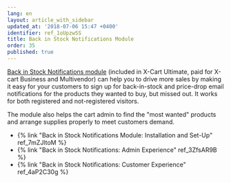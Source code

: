 ```yaml
---
lang: en
layout: article_with_sidebar
updated_at: '2018-07-06 15:47 +0400'
identifier: ref_1oUpzwSS
title: Back in Stock Notifications Module
order: 35
published: true
---
```

[Back in Stock Notifications module](https://market.x-cart.com/addons/back-in-stock-notifications.html#product-details-tab-description "Back in Stock Notifications Module") (included in X-Cart Ultimate, paid for X-cart Business and Multivendor) can help you to drive more sales by making it easy for your customers to sign up for back-in-stock and price-drop email notifications for the products they wanted to buy, but missed out. It works for both registered and not-registered visitors.

The module also helps the cart admin to find the "most wanted" products and arrange supplies properly to meet customers demand. 

*  {% link "Back in Stock Notifications Module: Installation and Set-Up" ref_7mZJltoM %}
*  {% link "Back in Stock Notifications: Admin Experience" ref_3ZfsAR9B %}
*  {% link "Back in Stock Notifications: Customer Experience" ref_4aP2C30g %}
